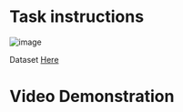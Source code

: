 <h1>Task instructions</h1>

![image](https://github.com/mavssvighnesh/TSF-GRIP-MAIN/assets/109013315/fa0a9a34-1ebc-493b-9cfd-fcd5cb1fc43a)


Dataset <a href="https://bit.ly/3i4rbWl">Here</a>

<h1>Video Demonstration</h1>
